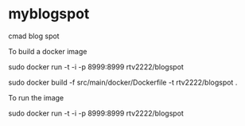 # myblogspot
cmad blog spot 

To build a docker image

sudo docker run -t -i -p 8999:8999 rtv2222/blogspot

sudo docker build -f src/main/docker/Dockerfile -t  rtv2222/blogspot .

To run the image

sudo docker run -t -i -p 8999:8999 rtv2222/blogspot
